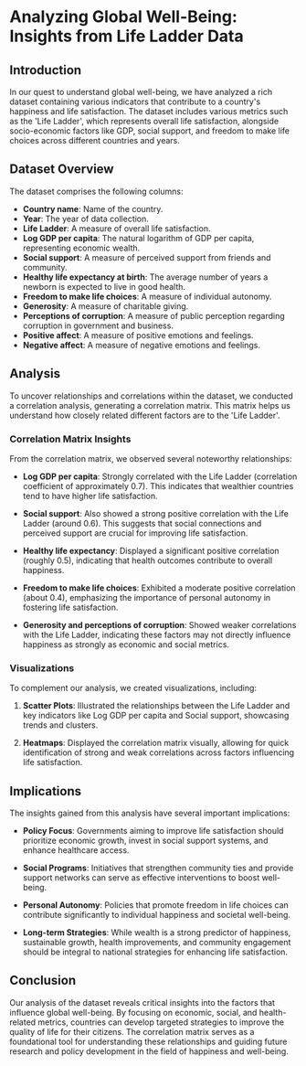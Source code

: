 # Analyzing Global Well-Being: Insights from Life Ladder Data

## Introduction

In our quest to understand global well-being, we have analyzed a rich dataset containing various indicators that contribute to a country's happiness and life satisfaction. The dataset includes various metrics such as the 'Life Ladder', which represents overall life satisfaction, alongside socio-economic factors like GDP, social support, and freedom to make life choices across different countries and years.

## Dataset Overview

The dataset comprises the following columns:

- **Country name**: Name of the country.
- **Year**: The year of data collection.
- **Life Ladder**: A measure of overall life satisfaction.
- **Log GDP per capita**: The natural logarithm of GDP per capita, representing economic wealth.
- **Social support**: A measure of perceived support from friends and community.
- **Healthy life expectancy at birth**: The average number of years a newborn is expected to live in good health.
- **Freedom to make life choices**: A measure of individual autonomy.
- **Generosity**: A measure of charitable giving.
- **Perceptions of corruption**: A measure of public perception regarding corruption in government and business.
- **Positive affect**: A measure of positive emotions and feelings.
- **Negative affect**: A measure of negative emotions and feelings.

## Analysis

To uncover relationships and correlations within the dataset, we conducted a correlation analysis, generating a correlation matrix. This matrix helps us understand how closely related different factors are to the 'Life Ladder'. 

### Correlation Matrix Insights

From the correlation matrix, we observed several noteworthy relationships:

- **Log GDP per capita**: Strongly correlated with the Life Ladder (correlation coefficient of approximately 0.7). This indicates that wealthier countries tend to have higher life satisfaction.
  
- **Social support**: Also showed a strong positive correlation with the Life Ladder (around 0.6). This suggests that social connections and perceived support are crucial for improving life satisfaction.
  
- **Healthy life expectancy**: Displayed a significant positive correlation (roughly 0.5), indicating that health outcomes contribute to overall happiness.
  
- **Freedom to make life choices**: Exhibited a moderate positive correlation (about 0.4), emphasizing the importance of personal autonomy in fostering life satisfaction.

- **Generosity and perceptions of corruption**: Showed weaker correlations with the Life Ladder, indicating these factors may not directly influence happiness as strongly as economic and social metrics.

### Visualizations

To complement our analysis, we created visualizations, including:

1. **Scatter Plots**: Illustrated the relationships between the Life Ladder and key indicators like Log GDP per capita and Social support, showcasing trends and clusters.
  
2. **Heatmaps**: Displayed the correlation matrix visually, allowing for quick identification of strong and weak correlations across factors influencing life satisfaction.

## Implications

The insights gained from this analysis have several important implications:

- **Policy Focus**: Governments aiming to improve life satisfaction should prioritize economic growth, invest in social support systems, and enhance healthcare access.
  
- **Social Programs**: Initiatives that strengthen community ties and provide support networks can serve as effective interventions to boost well-being.
  
- **Personal Autonomy**: Policies that promote freedom in life choices can contribute significantly to individual happiness and societal well-being.

- **Long-term Strategies**: While wealth is a strong predictor of happiness, sustainable growth, health improvements, and community engagement should be integral to national strategies for enhancing life satisfaction.

## Conclusion

Our analysis of the dataset reveals critical insights into the factors that influence global well-being. By focusing on economic, social, and health-related metrics, countries can develop targeted strategies to improve the quality of life for their citizens. The correlation matrix serves as a foundational tool for understanding these relationships and guiding future research and policy development in the field of happiness and well-being.
